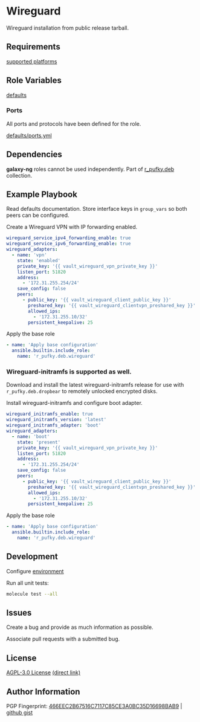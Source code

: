 # Wireguard
Wireguard installation from public release tarball.

## Requirements
[supported platforms](https://github.com/r-pufky/ansible_wireguard/blob/main/meta/main.yml)

## Role Variables
[defaults](https://github.com/r-pufky/ansible_wireguard/tree/main/defaults/main)

### Ports
All ports and protocols have been defined for the role.

[defaults/ports.yml](https://github.com/r-pufky/ansible_wireguard/blob/main/defaults/main/ports.yml)

## Dependencies
**galaxy-ng** roles cannot be used independently. Part of
[r_pufky.deb](https://github.com/r-pufky/ansible_collection_deb) collection.

## Example Playbook
Read defaults documentation. Store interface keys in `group_vars` so both peers
can be configured.

Create a Wireguard VPN with IP forwarding enabled.
``` yaml
wireguard_service_ipv4_forwarding_enable: true
wireguard_service_ipv6_forwarding_enable: true
wireguard_adapters:
  - name: 'vpn'
    state: 'enabled'
    private_key: '{{ vault_wireguard_vpn_private_key }}'
    listen_port: 51820
    address:
      - '172.31.255.254/24'
    save_config: false
    peers:
      - public_key: '{{ vault_wireguard_client_public_key }}'
        preshared_key: '{{ vault_wireguard_clientvpn_preshared_key }}'
        allowed_ips:
          - '172.31.255.10/32'
        persistent_keepalive: 25
```

Apply the base role
``` yaml
- name: 'Apply base configuration'
  ansible.builtin.include_role:
    name: 'r_pufky.deb.wireguard'
```

### Wireguard-initramfs is supported as well.
Download and install the latest wireguard-initramfs release for use with
`r_pufky.deb.dropbear` to remotely unlocked encrypted disks.

Install wireguard-initramfs and configure boot adapter.
``` yaml
wireguard_initramfs_enable: true
wireguard_initramfs_version: 'latest'
wireguard_initramfs_adapter: 'boot'
wireguard_adapters:
  - name: 'boot'
    state: 'present'
    private_key: '{{ vault_wireguard_vpn_private_key }}'
    listen_port: 51820
    address:
      - '172.31.255.254/24'
    save_config: false
    peers:
      - public_key: '{{ vault_wireguard_client_public_key }}'
        preshared_key: '{{ vault_wireguard_clientvpn_preshared_key }}'
        allowed_ips:
          - '172.31.255.10/32'
        persistent_keepalive: 25
```

Apply the base role
``` yaml
- name: 'Apply base configuration'
  ansible.builtin.include_role:
    name: 'r_pufky.deb.wireguard'
```

## Development
Configure [environment](https://github.com/r-pufky/ansible_collection_docs/blob/main/dev/environment/README.md)

Run all unit tests:
``` bash
molecule test --all
```

## Issues
Create a bug and provide as much information as possible.

Associate pull requests with a submitted bug.

## License
[AGPL-3.0 License](https://www.tldrlegal.com/license/gnu-affero-general-public-license-v3-agpl-3-0)
 [(direct link)](https://github.com/r-pufky/ansible_wireguard/blob/main/LICENSE)

## Author Information
PGP Fingerprint: [466EEC2B67516C7117C85CE3A0BC35D16698BAB9](https://keys.openpgp.org/vks/v1/by-fingerprint/466EEC2B67516C7117C85CE3A0BC35D16698BAB9)
| [github gist](https://gist.github.com/r-pufky/a8df36977c55b5bb20829267c4c49d22)
